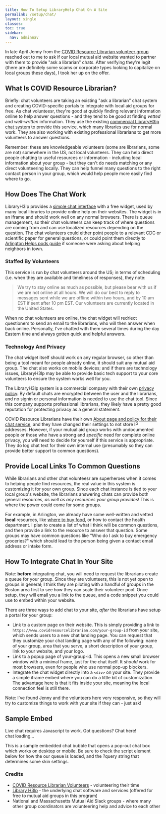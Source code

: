 ```yaml
---
title: How To Setup LibraryHelp Chat On A Site
permalink: /setup/chat/
layout: single
classes: 
toc: true
sidebar:
  nav: adminnav
---
```


In late April Jenny from the [COVID Resource Librarian volunteer group](https://www.covidresourcelibrarian.com/) reached out to me to ask if our local mutual aid website wanted to partner with them to provide "ask a librarian" chats.  After verifying they're legit (there are definitely some scams or corporate types looking to capitalize on local groups these days), I took her up on the offer.

## What Is COVID Resource Librarian?

Briefly: chat volunteers are taking an existing "ask a librarian" chat system and creating COVID-specific portals to integrate with local aid groups for free.  As chat volunteesr, they're good at quickly finding relevant information online to help answer questions - and they tend to be good at finding _vetted_ and _well-written_ information.  They use the existing [commercial LibraryH3lp chat system](https://libraryh3lp.com/) to provide this service, which many libraries use for normal work.  They are also working with existing professional librarians to get more volunteers to answer questions.

Remember: these are knowledgeable volunteers (some are librarians, some are not) somewhere in the US, not local volunteers.  They can help direct people chatting to useful resources or information - including local information about your group - but they can't do needs matching or any direct volunteering locally.  They can help funnel many questions to the right contact person in your group, which would help people more easily find where to go.

## How Does The Chat Work

LibraryH3lp provides a [simple chat interface](https://libraryh3lp.com/features) with a free widget, used by many local libraries to provide online help on their websites.  The widget is in an iframe and should work well on any normal browsers.  There is queue management, so their chat volunteers can keep track of where questions are coming from and can use localized resources depending on the question.  The chat volunteers could either point people to a relevant CDC or scientific paper for general questions, or could point them directly to [Arlington Helps pods guide](https://www.arlingtonhelps.org/pods) if someone were asking about helping neighbors in town.

### Staffed By Volunteers

This service is run by chat volunteers around the US; in terms of scheduling (i.e. when they are available and timeliness of responses), they note: 

> We try to stay online as much as possible, but please bear with us if we are not online at all hours. We will do our best to reply to messages sent while we are offline within two hours, and by 10 am EST if sent after 10 pm EST. Our volunteers are currently located in the United States.

When no chat volunteers are online, the chat widget will redriect questioners to send an email to the librarians, who will then answer when back online.  Personally, I've chatted with them several times during the day Eastern time and always gotten quick and helpful answers.

### Technology And Privacy

The chat widget itself should work on any regular browser, so other than being a tool meant for people already online, it should suit any mutual aid group.  The chat also works on mobile devices; and if there are technology issues, LibraryH3lp may be able to provide basic tech support to your core volunteers to ensure the system works well for you.

The LibraryH3lp system is a commercial company with their own [privacy policy](https://libraryh3lp.com/privacy-notice).  By default chats are encrypted between the user and the librarians, and no signin or personal information is needed to use the chat tool.  Since this company supports professional librarians, they likely have a pretty good reputation for protecting privacy as a general statement.

COVID Resource Librarians have their own [About page and policy for their chat service](https://www.covidresourcelibrarian.com/about), and they have changed their settings to not store IP addresses.  However, if your mutual aid group works with undocumented people or those who have a strong and _specific_ need for complete online privacy, you will need to decide for yourself if this service is appropriate.  They do log chat text for their own internal use (presumably so they can provide better support to common questions).

## Provide Local Links To Common Questions

While librarians and other chat volunteesr are superheroes when it comes to helping people find resources, the real value in this system is customizing it for your own group.  Since each chat instance is tied to your local group's website, the librarians answering chats can provide both general resources, _as well as any resources your group provides_!  This is where the power could come for some groups.

For example, in Arlington, we already have some well-written and vetted **local** resources, like [where to buy food](/food/), or how to contact the health department.  I plan to create a list of what I think will be common questions, and then provide a link to the resource to answer that question.  Some groups may have common questions like "Who do I ask to buy emergency groceries?" which should lead to the person being given a contact email address or intake form.

## How To Integrate Chat In Your Site

Note: **before** integrating chat, you will need to request the librarians create a queue for your group.  Since they are volunteers, this is not yet open to groups in general; I think they are piloting with a handful of groups in the Boston area first to see how they can scale their volunteer pool.  Once setup, they will email you a link to the queue, and a code snippet you could use to embed within your website.

There are three ways to add chat to your site, _after_ the librarians have setup a portal for your group:

- Link to a custom page on their website.  This is simply providing a link to `https://www.covidresourcelibrarian.com/your-group-id` from your site, which sends users to a new chat landing page. You can request that they customize your chat landing page with any of the following: name of your group, area that you serve, a short description of your group, link to your website, and your logo. 
- Link to a popup page of your-group-id.  This opens a new small browser window with a minimal frame, just for the chat itself.  It _should_ work for most browsers, even for people who use normal pop-up blockers. 
- Integrate the chat widget directly into a `<div>` on your site.  They provide a simple iframe embed where you can do a little bit of customization.  The advantage here is that it fits inside your site, meaning the local connection feel is still there.

Note: I've found Jenny and the volunteers here very responsive, so they will try to customize things to work with your site if they can - just ask!

## Sample Embed

<div class="pullrightbox notice--info">
  <noscript>Live chat requires Javascript to work.</noscript>
  Got questions? Chat here!
  <div class="needs-js">chat loading...</div><!-- Place this div in your web page where you want your chat widget to appear. -->
</div>

This is a sample embedded chat bubble that opens a pop-out chat box which works on desktop or mobile.  Be sure to check the script element below for how the our queue is loaded, and the ?query string that determines some skin settings.


<!-- Place this script as near to the end of your BODY as possible. -->
<script type="text/javascript">
  (function() {
    var x = document.createElement("script"); x.type = "text/javascript"; x.async = true;
    x.src = (document.location.protocol === "https:" ? "https://" : "http://") + "libraryh3lp.com/js/libraryh3lp.js?15091";
    var y = document.getElementsByTagName("script")[0]; y.parentNode.insertBefore(x, y);
  })();
</script>


### Credits

- [COVID Resource Librarian Volunteers](https://www.covidresourcelibrarian.com/) - volunteering their time
- [Library H3lp](https://libraryh3lp.com/) - the underlying chat software and services (offered for free to mutual aid groups in this program)
- National and Massachusetts Mutual Aid Slack groups - where many other group coordinators are volunteering help and advice to each other

